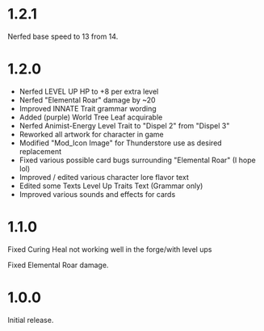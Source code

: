 # 1.2.1

Nerfed base speed to 13 from 14.

# 1.2.0

- Nerfed LEVEL UP HP to +8 per extra level
- Nerfed "Elemental Roar" damage by ~20
- Improved INNATE Trait grammar wording
- Added (purple) World Tree Leaf acquirable
- Nerfed Animist-Energy Level Trait to "Dispel 2" from "Dispel 3"
- Reworked all artwork for character in game
- Modified "Mod_Icon Image" for Thunderstore use as desired replacement
- Fixed various possible card bugs surrounding "Elemental Roar" (I hope lol)
- Improved / edited various character lore flavor text
- Edited some Texts Level Up Traits Text (Grammar only)
- Improved various sounds and effects for cards 

# 1.1.0

Fixed Curing Heal not working well in the forge/with level ups

Fixed Elemental Roar damage.

# 1.0.0

Initial release.